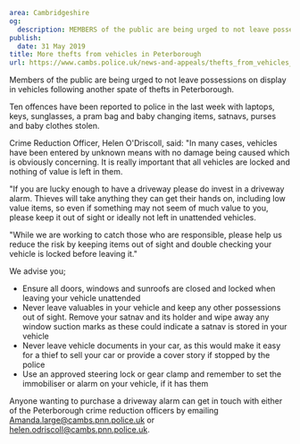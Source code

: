 ```yaml
area: Cambridgeshire
og:
  description: MEMBERS of the public are being urged to not leave possessions on display in vehicles following another spate of thefts in Peterborough.
publish:
  date: 31 May 2019
title: More thefts from vehicles in Peterborough
url: https://www.cambs.police.uk/news-and-appeals/thefts_from_vehicles_in_Peterborough
```

Members of the public are being urged to not leave possessions on display in vehicles following another spate of thefts in Peterborough.

Ten offences have been reported to police in the last week with laptops, keys, sunglasses, a pram bag and baby changing items, satnavs, purses and baby clothes stolen.

Crime Reduction Officer, Helen O'Driscoll, said: "In many cases, vehicles have been entered by unknown means with no damage being caused which is obviously concerning. It is really important that all vehicles are locked and nothing of value is left in them.

"If you are lucky enough to have a driveway please do invest in a driveway alarm. Thieves will take anything they can get their hands on, including low value items, so even if something may not seem of much value to you, please keep it out of sight or ideally not left in unattended vehicles.

"While we are working to catch those who are responsible, please help us reduce the risk by keeping items out of sight and double checking your vehicle is locked before leaving it."

We advise you;

 * Ensure all doors, windows and sunroofs are closed and locked when leaving your vehicle unattended
 * Never leave valuables in your vehicle and keep any other possessions out of sight. Remove your satnav and its holder and wipe away any window suction marks as these could indicate a satnav is stored in your vehicle
 * Never leave vehicle documents in your car, as this would make it easy for a thief to sell your car or provide a cover story if stopped by the police
 * Use an approved steering lock or gear clamp and remember to set the immobiliser or alarm on your vehicle, if it has them

Anyone wanting to purchase a driveway alarm can get in touch with either of the Peterborough crime reduction officers by emailing Amanda.large@cambs.pnn.police.uk or helen.odriscoll@cambs.pnn.police.uk.
